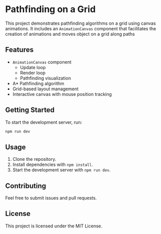 # Pathfinding on a Grid

This project demonstrates pathfinding algorithms on a grid using canvas animations. It includes an `AnimationCanvas` component that facilitates the creation of animations and moves object on a grid along paths

## Features

- `AnimationCanvas` component
    - Update loop
    - Render loop
    - Pathfinding visualization
- A* Pathfinding algorithm
- Grid-based layout management
- Interactive canvas with mouse position tracking

## Getting Started

To start the development server, run:

```bash
npm run dev
```

## Usage

1. Clone the repository.
2. Install dependencies with `npm install`.
3. Start the development server with `npm run dev`.

## Contributing

Feel free to submit issues and pull requests.

## License

This project is licensed under the MIT License.